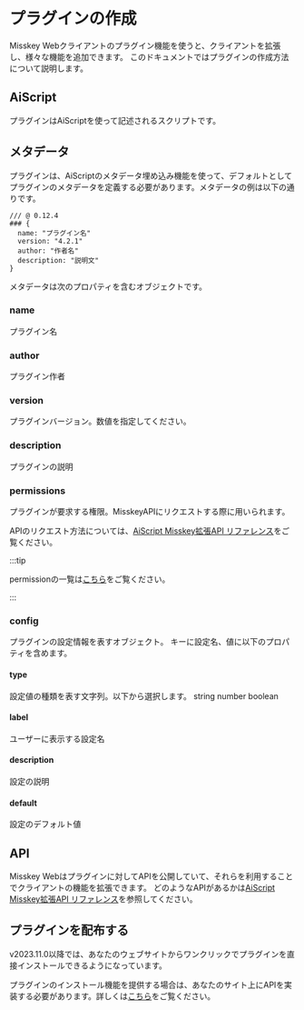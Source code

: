# プラグインの作成
Misskey Webクライアントのプラグイン機能を使うと、クライアントを拡張し、様々な機能を追加できます。
このドキュメントではプラグインの作成方法について説明します。

## AiScript
プラグインはAiScriptを使って記述されるスクリプトです。

## メタデータ
プラグインは、AiScriptのメタデータ埋め込み機能を使って、デフォルトとしてプラグインのメタデータを定義する必要があります。メタデータの例は以下の通りです。

```AiScript
/// @ 0.12.4
### {
  name: "プラグイン名"
  version: "4.2.1"
  author: "作者名"
  description: "説明文"
}
```

メタデータは次のプロパティを含むオブジェクトです。

### name
プラグイン名

### author
プラグイン作者

### version
プラグインバージョン。数値を指定してください。

### description
プラグインの説明

### permissions
プラグインが要求する権限。MisskeyAPIにリクエストする際に用いられます。

APIのリクエスト方法については、[AiScript Misskey拡張API リファレンス](/docs/for-developers/plugin/plugin-api-reference/)をご覧ください。

:::tip

permissionの一覧は[こちら](/docs/for-developers/api/permission/)をご覧ください。

:::

### config
プラグインの設定情報を表すオブジェクト。
キーに設定名、値に以下のプロパティを含めます。

#### type
設定値の種類を表す文字列。以下から選択します。
string number boolean

#### label
ユーザーに表示する設定名

#### description
設定の説明

#### default
設定のデフォルト値

## API
Misskey Webはプラグインに対してAPIを公開していて、それらを利用することでクライアントの機能を拡張できます。
どのようなAPIがあるかは[AiScript Misskey拡張API リファレンス](./plugin-api-reference/)を参照してください。

## プラグインを配布する
v2023.11.0以降では、あなたのウェブサイトからワンクリックでプラグインを直接インストールできるようになっています。

プラグインのインストール機能を提供する場合は、あなたのサイト上にAPIを実装する必要があります。詳しくは[こちら](../publish-on-your-website.md)をご覧ください。
